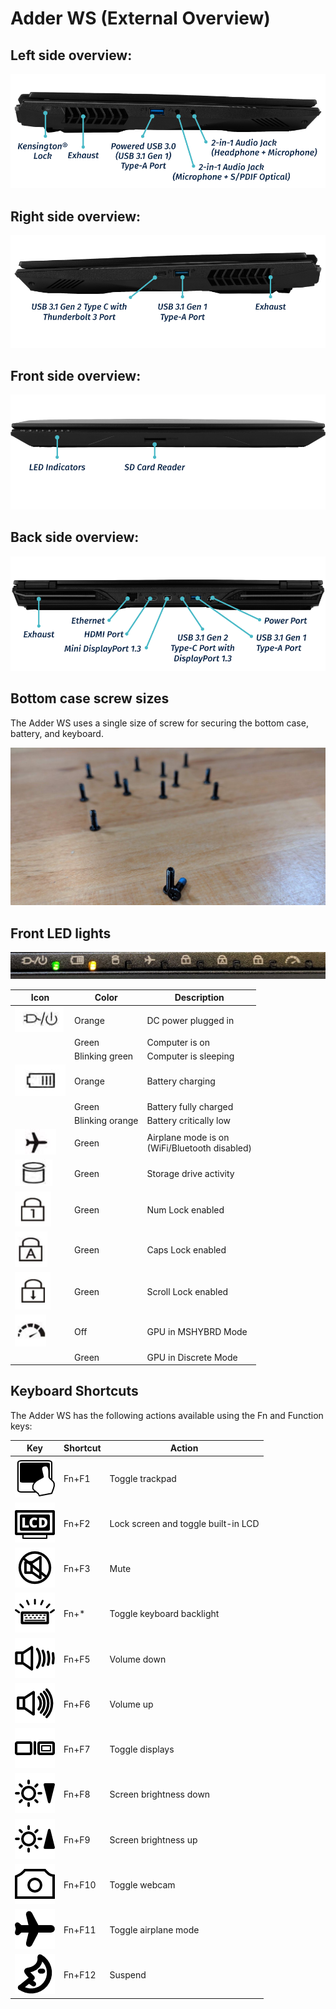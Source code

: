 # Adder WS (External Overview)

## Left side overview:

![Left Ports](./img/ports-left.png)

## Right side overview:

![Right Ports](./img/ports-right.png)

## Front side overview:

![Front Ports](./img/ports-front.png)

## Back side overview:

![Back Ports](./img/ports-back.png)

## Bottom case screw sizes

The Adder WS uses a single size of screw for securing the bottom case, battery, and keyboard.

![Bottom case screws](./img/screws.png)

## Front LED lights

![Front LED lights](./img/front-leds.png)

|Icon                                |Color          |Description                                      |
|------------------------------------|---------------|-------------------------------------------------|
|![Power LED](./img/led-power.png)       |Orange         |DC power plugged in                              |
|                                    |Green          |Computer is on                                   |
|                                    |Blinking green |Computer is sleeping                             |
|![Battery LED](./img/led-battery.png)   |Orange         |Battery charging                                 |
|                                    |Green          |Battery fully charged                            |
|                                    |Blinking orange|Battery critically low                           |
|![Airplane LED](./img/led-airplane.png) |Green          |Airplane mode is on<br/>(WiFi/Bluetooth disabled)|
|![Storage LED](./img/led-storage.png)   |Green          |Storage drive activity                           |
|![Num Lock LED](./img/led-numlock.png)  |Green          |Num Lock enabled                                 |
|![Caps Lock LED](./img/led-capslock.png)|Green          |Caps Lock enabled                                |
|![Scroll Lock LED](./img/led-scroll.png)|Green          |Scroll Lock enabled                              |
|![GPU LED](./img/led-gpu.png)           |Off            |GPU in MSHYBRD Mode                              |
|                                    |Green          |GPU in Discrete Mode                             |
## Keyboard Shortcuts

The Adder WS has the following actions available using the Fn and Function keys:

|Key                    |Shortcut|Action                             |
|-----------------------|--------|-----------------------------------|
|![Fn-F1](./img/fn-f1.png)  |Fn+F1   |Toggle trackpad                    |
|![Fn-F2](./img/fn-f2.png)  |Fn+F2   |Lock screen and toggle built-in LCD|
|![Fn-F3](./img/fn-f3.png)  |Fn+F3   |Mute                               |
|![Fn-*](./img/fn-star.png) |Fn+*    |Toggle keyboard backlight          |
|![Fn-F5](./img/fn-f5.png)  |Fn+F5   |Volume down                        |
|![Fn-F6](./img/fn-f6.png)  |Fn+F6   |Volume up                          |
|![Fn-F7](./img/fn-f7.png)  |Fn+F7   |Toggle displays                    |
|![Fn-F8](./img/fn-f8.png)  |Fn+F8   |Screen brightness down             |
|![Fn-F9](./img/fn-f9.png)  |Fn+F9   |Screen brightness up               |
|![Fn-F10](./img/fn-f10.png)|Fn+F10  |Toggle webcam                      |
|![Fn-F11](./img/fn-f11.png)|Fn+F11  |Toggle airplane mode               |
|![Fn-F12](./img/fn-f12.png)|Fn+F12  |Suspend                            |

